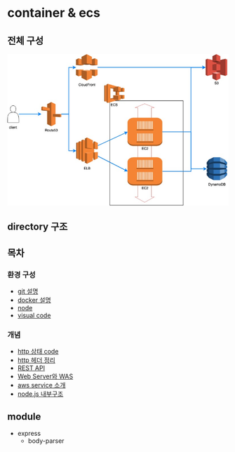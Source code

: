 # container & ecs

## 전체 구성

![image1](./images/image1.jpg)

## directory 구조

## 목차

### 환경 구성

- [git 설명](./etc/git.md)
- [docker 설명](./etc/docker.md)
- [node](./etc/node.md)
- [visual code](./etc/visualCode.md)

### 개념

- [http 상태 code](https://ko.wikipedia.org/wiki/HTTP_%EC%83%81%ED%83%9C_%EC%BD%94%EB%93%9C)
- [http 헤더 정리](https://www.zerocho.com/category/HTTP/post/5b3ba2d0b3dabd001b53b9db)
- [REST API](./etc/restApi.md)
- [Web Server와 WAS](https://gmlwjd9405.github.io/2018/10/27/webserver-vs-was.html)
- [aws service 소개](https://yogae.github.io/saa/2018/11/20/amazon_web_services_summary.html)
- [node.js 내부구조](https://bcho.tistory.com/881)

## module

- express
    - body-parser